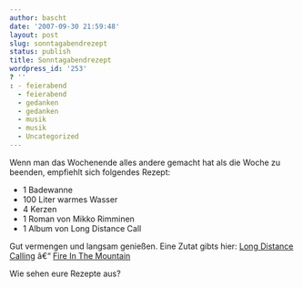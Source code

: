 ```yaml
---
author: bascht
date: '2007-09-30 21:59:48'
layout: post
slug: sonntagabendrezept
status: publish
title: Sonntagabendrezept
wordpress_id: '253'
? ''
: - feierabend
  - feierabend
  - gedanken
  - gedanken
  - musik
  - musik
  - Uncategorized
---
```


Wenn man das Wochenende alles andere gemacht hat als die Woche zu
beenden, empfiehlt sich folgendes Rezept:
-   1 Badewanne
-   100 Liter warmes Wasser
-   4 Kerzen
-   1 Roman von Mikko Rimminen
-   1 Album von Long Distance Call

Gut vermengen und langsam genießen. Eine Zutat gibts hier:
[Long Distance Calling](http://www.last.fm/music/Long+Distance+Calling)
â€“
[Fire In The Mountain](http://www.last.fm/music/Long+Distance+Calling/_/Fire+In+The+Mountain)

Wie sehen eure Rezepte aus?


